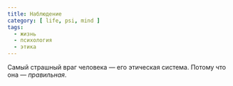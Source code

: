 ```yaml
---
title: Наблюдение
category: [ life, psi, mind ]
tags:
  - жизнь
  - психология
  - этика
---
```

Самый страшный враг человека — его этическая система. Потому что она — *правильная*.
